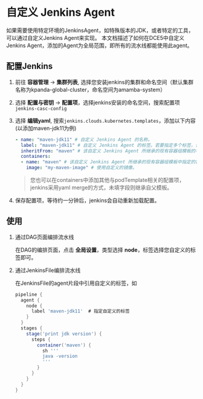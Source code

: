 # 自定义 Jenkins Agent

如果需要使用特定环境的JenkinsAgent，如特殊版本的JDK，或者特定的工具，可以通过自定义Jenkins Agent来实现。
本文档描述了如何在DCE5中自定义Jenkins Agent，添加的Agent为全局范围，即所有的流水线都能使用此agent。

## 配置Jenkins

1. 前往 __容器管理__ -> __集群列表__, 选择您安装jenkins的集群和命名空间（默认集群名称为kpanda-global-cluster，命名空间为amamba-system）
2. 选择 __配置与密钥__ -> __配置项__，选择jenkins安装的命名空间，搜索配置项`jenkins-casc-config`
3. 选择 __编辑yaml__, 搜索`jenkins.clouds.kubernetes.templates`，添加以下内容(以添加maven-jdk11为例)

    ```yaml
    - name: "maven-jdk11" # 自定义 Jenkins Agent 的名称。
      label: "maven-jdk11" # 自定义 Jenkins Agent 的标签。若要指定多个标签，请用空格来分隔标签。
      inheritFrom: "maven" # 该自定义 Jenkins Agent 所继承的现有容器组模板的名称。
      containers:
      - name: "maven" # 该自定义 Jenkins Agent 所继承的现有容器组模板中指定的容器名称。
        image: "my-maven-image" # 使用自定义的镜像。
    ```
    > 您也可以在containers中添加其他与podTemplate相关的配置项，jenkins采用yaml merge的方式，未填字段则继承自父模板。
4. 保存配置项，等待约一分钟后，jenkins会自动重新加载配置。

## 使用

1. 通过DAG页面编排流水线

    在DAG的编排页面，点击 __全局设置__，类型选择 **node**，标签选择您自定义的标签即可。

2. 通过JenkinsFile编排流水线

    在JenkinsFile的agent片段中引用自定义的标签，如

    ```groovy
    pipeline {
      agent {
        node {
          label 'maven-jdk11'  # 指定自定义的标签
        }
      }
      stages {
        stage('print jdk version') {
          steps {
            container('maven') {
              sh '''
              java -version
              '''
            }
          }
        }
      }
    }
    ```
